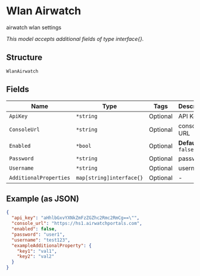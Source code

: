 
# Wlan Airwatch

airwatch wlan settings

*This model accepts additional fields of type interface{}.*

## Structure

`WlanAirwatch`

## Fields

| Name | Type | Tags | Description |
|  --- | --- | --- | --- |
| `ApiKey` | `*string` | Optional | API Key |
| `ConsoleUrl` | `*string` | Optional | console URL |
| `Enabled` | `*bool` | Optional | **Default**: `false` |
| `Password` | `*string` | Optional | password |
| `Username` | `*string` | Optional | username |
| `AdditionalProperties` | `map[string]interface{}` | Optional | - |

## Example (as JSON)

```json
{
  "api_key": "aHhlbGxvYXNkZmFzZGZhc2Rmc2RmCg==\"",
  "console_url": "https://hs1.airwatchportals.com",
  "enabled": false,
  "password": "user1",
  "username": "test123",
  "exampleAdditionalProperty": {
    "key1": "val1",
    "key2": "val2"
  }
}
```

